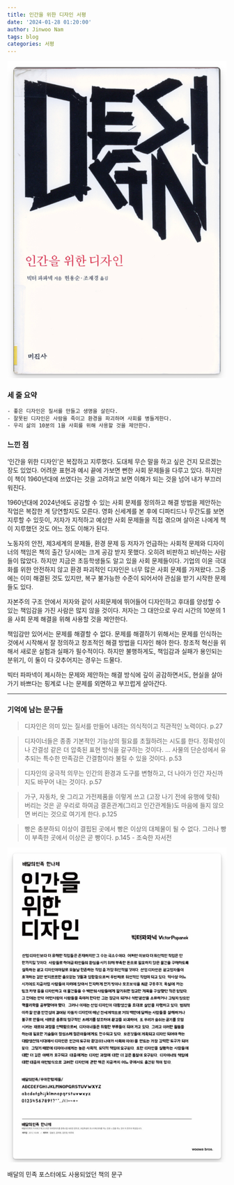 ```yaml
---
title: 인간을 위한 디자인 서평
date: '2024-01-28 01:20:00'
author: Jinwoo Nam
tags: blog
categories: 서평
---
```


![book_post.png](book_post.png)

### 세 줄 요약
```txt
- 좋은 디자인은 질서를 만들고 생명을 살린다.
- 잘못된 디자인은 사람을 죽이고 환경을 파괴하며 사회를 병들게한다.
- 우리 삶의 10분의 1을 사회를 위해 사용할 것을 제안한다.
```

### 느낀 점

‘인간을 위한 디자인’은 복잡하고 지루했다. 도대체 무슨 말을 하고 싶은 건지 모르겠는 장도 있었다. 어려운 표현과 예시 끝에 가보면 뻔한 사회 문제들을 다루고 있다. 하지만 이 책이 1960년대에 쓰였다는 것을 고려하고 보면 이해가 되는 것을 넘어 내가 부끄러워진다.

1960년대에 2024년에도 공감할 수 있는 사회 문제를 정의하고 해결 방법을 제안하는 작업은 복잡한 게 당연할지도 모른다. 영화 신세계를 본 후에 디파티드나 무간도를 보면 지루할 수 있듯이, 저자가 지적하고 예상한 사회 문제들을 직접 겪으며 살아온 나에게 책이 지루했던 것도 어느 정도 이해가 된다.

노동자의 안전, 제3세계의 문제들, 환경 문제 등 저자가 언급하는 사회적 문제와 디자이너의 책임은 책의 출간 당시에는 크게 공감 받지 못했다. 오히려 비판하고 비난하는 사람들이 많았다. 하지만 지금은 초등학생들도 알고 있을 사회 문제들이다. 기업의 이윤 극대화를 위한 안전하지 않고 환경 파괴적인 디자인은 너무 많은 사회 문제를 가져왔다. 그중에는 이미 해결된 것도 있지만, 복구 불가능한 수준이 되어서야 관심을 받기 시작한 문제들도 있다.

자본주의 구조 안에서 저자와 같이 사회문제에 뛰어들어 디자인하고 후대를 양성할 수 있는 책임감을 가진 사람은 많지 않을 것이다. 저자는 그 대안으로 우리 시간의 10분의 1을 사회 문제 해결을 위해 사용할 것을 제안한다.

책임감만 있어서는 문제를 해결할 수 없다. 문제를 해결하기 위해서는 문제를 인식하는 것에서 시작해서 잘 정의하고 창조적인 해결 방법을 디자인 해야 한다. 창조적 혁신을 위해서 새로운 실험과 실패가 필수적이다. 하지만 불행하게도, 책임감과 실패가 용인되는 분위기, 이 둘이 다 갖추어지는 경우는 드물다. 

빅터 파파넥이 제시하는 문제와 제안하는 해결 방식에 깊이 공감하면서도, 현실을 살아가기 바쁘다는 핑계로 나는 문제를 외면하고 부끄럽게 살아간다.

---

### 기억에 남는 문구들

> 디자인은 의미 있는 질서를 만들어 내려는 의식적이고 직관적인 노력이다. p.27

> 디자이너들은 종종 기본적인 기능상의 필요를 초월하려는 시도를 한다. 정확성이나 간결성 같은 더 압축된 표현 방식을 갈구하는 것이다. … 사물의 단순성에서 유추되는 특수한 만족감은 간결함이라 불릴 수 있을 것이다. p.53

> 디자인의 궁극적 의무는 인간의 환경과 도구를 변형하고, 더 나아가 인간 자신까지도 바꾸어 내는 것이다. p.57

> 가구, 자동차, 옷 그리고 가전제품을 이렇게 쓰고 (고장 나기 전에 유행에 맞춰) 버리는 것은 곧 우리로 하여금 결혼관계(그리고 인간관계들)도 마음에 들지 않으면 버리는 것으로 여기게 한다. p.125

> 빵은 충분하되 이상이 결핍된 곳에서 빵은 이상의 대체물이 될 수 없다. 그러나 빵이 부족한 곳에서 이상은 곧 빵이다. p.145 - 조숙한 자서전

![bamin.png](bamin.png)

배달의 민족 포스터에도 사용되었던 책의 문구

```toc
```
